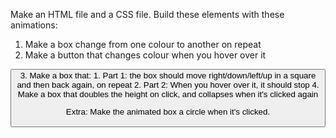 Make an HTML file and a CSS file. Build these elements with these animations:
1. Make a box change from one colour to another on repeat
2. Make a button that changes colour when you hover over it
<button>
3. Make a box that:
    1. Part 1: the box should move right/down/left/up in a square and then back again, on repeat
    2. Part 2: When you hover over it, it should stop
4. Make a box that doubles the height on click, and collapses when it's clicked again

Extra:
Make the animated box a circle when it's clicked.